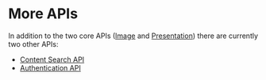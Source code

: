 # More APIs

In addition to the two core APIs ([Image](image/README.md) and [Presentation](presentation/README.md)) there are currently two other APIs:

- [Content Search API](search/README.md)
- [Authentication API](authentication/README.md)
